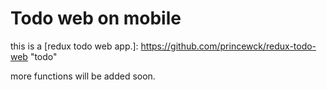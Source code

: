 # Todo web on mobile


this is a [redux todo web app.]: https://github.com/princewck/redux-todo-web	"todo"

more functions will be added soon.